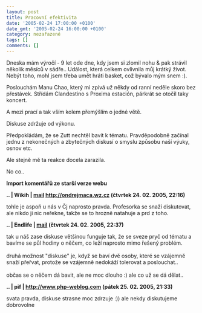 ```yaml
---
layout: post
title: Pracovní efektivita
date: '2005-02-24 17:00:00 +0100'
date_gmt: '2005-02-24 16:00:00 +0100'
category: nezařazené
tags: []
comments: []
---
```

<p>Dneska mám výročí - 9 let ode dne, kdy jsem si zlomil nohu &amp; pak strávil
několik měsíců v sádře.. Událost, která celkem ovlivnila můj krátký život.
Nebýt toho, mohl jsem třeba umět hráti basket, což bývalo mým snem :).</p>
<p>Poslouchám Manu Chao, který mi zpívá už někdy od ranní neděle skoro
bez přestávek. Střídám Clandestino s Proxima estación, párkrát se otočil
taky koncert.</p>
<p>A mezi prací a tak vším kolem přemýšlím o jedné větě.</p>
<p class="odsazeny">Diskuse zdržuje od výkonu.</p>
<p>Předpokládám, že se Zutt nechtěl bavit k tématu. Pravděpodobně začínal
jednu z nekonečných a zbytečných diskusí o smyslu způsobu naší výuky, osnov etc.</p>
<p>Ale stejně mě ta reakce docela zarazila.</p>
<p>No co..</p>
<div class="import-komentaru">
<p><strong>Import komentářů ze starší verze webu</strong></p>
<div class="comment">
<p style="font-weight:bold"><span class="compredmet">..</span> | <span class="comname">Wikih</span> |  <a href="mailto:ondrejmaca@centrum.cz">mail</a>  <a href="http://ondrejmaca.wz.cz">http://ondrejmaca.wz.cz</a> (čtvrtek&nbsp;24.&nbsp;02.&nbsp;2005,&nbsp;22:16)</p>
<p>tohle je aspoň u nás v Čj naprosto pravda. Profesorka se snaží diskutovat, ale nikdo ji nic neřekne, takže se to hrozně natahuje a prd z toho. </p>
</div>
<div class="comment">
<p style="font-weight:bold"><span class="compredmet">..</span> | <span class="comname">Endlife</span> |  <a href="mailto:jan.martinek@post.cz">mail</a> (čtvrtek&nbsp;24.&nbsp;02.&nbsp;2005,&nbsp;22:37)</p>
<p>tak u náš zase diskuse většinou funguje tak, že se sveze pryč od tématu a bavíme se půl hodiny o něčem, co leží naprosto mimo řešený problém. <br>  <br> druhá možnost &quot;diskuse&quot; je, když se baví dvě osoby, které se vzájemně snaží přeřvat, protože se vzájemně nedokáží tolerovat a poslouchat.. <br>  <br> občas se o něčem dá bavit, ale ne moc dlouho :) ale co už se dá dělat.. </p>
</div>
<div class="comment">
<p style="font-weight:bold"><span class="compredmet">..</span> | <span class="comname">pif</span> |  <a href="http://www.php-weblog.com">http://www.php-weblog.com</a> (pátek&nbsp;25.&nbsp;02.&nbsp;2005,&nbsp;21:33)</p>
<p>svata pravda, diskuse strasne moc zdrzuje :)) ale nekdy diskutujeme dobrovolne </p>
</div>
</div>
